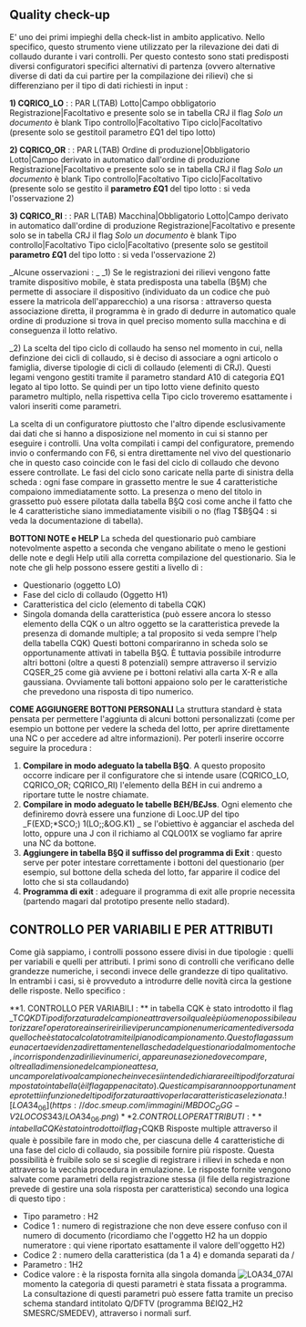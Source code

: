
## Quality check-up
E' uno dei primi impieghi della check-list in ambito applicativo. Nello specifico, questo strumento viene utilizzato per la rilevazione dei dati di collaudo durante i vari controlli.
Per questo contesto sono stati predisposti diversi configuratori  specifici alternativi di partenza (ovvero alternative diverse di dati da cui partire per la compilazione dei rilievi) che si differenziano per il tipo di dati richiesti in input : 

**1) CQRICO_LO**
 :  : PAR L(TAB)
Lotto|Campo obbligatorio
Registrazione|Facoltativo e presente  solo se in tabella CRJ il flag _Solo un documento_ è blank
Tipo controllo|Facoltativo
Tipo ciclo|Facoltativo (presente solo se gestitoil parametro £Q1 del tipo lotto)

**2) CQRICO_OR**
 :  : PAR L(TAB)
Ordine di produzione|Obbligatorio
Lotto|Campo derivato in automatico dall'ordine di produzione
Registrazione|Facoltativo e presente  solo se in tabella CRJ il flag _Solo un documento_ è blank
Tipo controllo|Facoltativo
Tipo ciclo|Facoltativo (presente solo se gestito il **parametro £Q1** del tipo lotto :  si veda l'osservazione 2)

**3) CQRICO_RI**
 :  : PAR L(TAB)
Macchina|Obbligatorio
Lotto|Campo derivato in automatico dall'ordine di produzione
Registrazione|Facoltativo e presente  solo se in tabella CRJ il flag _Solo un documento_ è blank
Tipo controllo|Facoltativo
Tipo ciclo|Facoltativo (presente solo se gestitoil **parametro £Q1** del tipo lotto :  si veda l'osservazione 2)


_Alcune osservazioni : _
_1) Se le registrazioni dei rilievi vengono fatte tramite dispositivo mobile, è stata predisposta una tabella (B§M) che permette di associare il dispositivo (individuato da un codice che può essere la matricola dell'apparecchio) a una risorsa :  attraverso questa associazione diretta, il programma è in grado di dedurre in automatico quale ordine di produzione si trova in quel preciso momento sulla macchina e di conseguenza il lotto relativo.

_2) La scelta del tipo ciclo di collaudo ha senso nel momento in cui, nella definzione dei cicli di collaudo, si è deciso di associare a ogni articolo o famiglia, diverse tipologie di cicli di collaudo (elementi di CRJ). Questi legami vengono gestiti tramite il parametro standard A10 di categoria £Q1 legato al tipo lotto. Se quindi per un tipo lotto viene definito questo parametro multiplo, nella rispettiva cella Tipo ciclo troveremo esattamente i valori inseriti come parametri.

La scelta di un configuratore piuttosto che l'altro dipende esclusivamente dai dati che si hanno a disposizione nel momento in cui si stanno per eseguire i controlli. Una volta compilati i campi del configuratore, premendo invio o confermando con F6, si entra direttamente nel vivo del questionario che in questo caso coincide con le fasi del ciclo di collaudo che devono essere controllate. Le fasi del ciclo sono caricate nella parte di sinistra della scheda :  ogni fase compare in grassetto mentre le sue 4 caratteristiche compaiono immediatamente sotto. La presenza o meno del titolo in grassetto può essere pilotata dalla tabella B§Q così come anche il fatto che le 4 caratteristiche siano immediatamente visibili o no (flag T$B§Q4 :  si veda la documentazione di tabella).

**BOTTONI NOTE e HELP**
La scheda del questionario può cambiare notevolmente aspetto a seconda che vengano abilitate o meno le gestioni delle note e degli Help utili alla corretta compilazione del questionario. Sia le note che gli help possono essere gestiti a livello di : 
-  Questionario (oggetto LO)
-  Fase del ciclo di collaudo (Oggetto H1)
-  Caratteristica del ciclo (elemento di tabella CQK)
-  Singola domanda della caratteristica (può essere ancora lo stesso elemento della CQK o un altro oggetto se la caratteristica prevede la presenza di domande multiple; a tal proposito si veda sempre l'help della tabella CQK)
Questi bottoni compariranno in scheda solo se opportunamente attivati in tabella B§Q.
È tuttavia possibile introdurre altri bottoni (oltre a questi 8 potenziali) sempre attraverso il servizio CQSER_25 come già avviene pe i bottoni relativi alla carta X-R e alla gaussiana. Ovviamente tali bottoni appaiono solo per  le caratteristiche che prevedono una risposta di tipo numerico.

**COME AGGIUNGERE BOTTONI PERSONALI**
La struttura standard è stata pensata per permettere l'aggiunta di alcuni bottoni personalizzati (come per esempio un bottone per vedere la scheda del lotto,  per aprire direttamente una NC o per accedere ad altre informazioni).
Per poterli inserire occorre seguire la procedura : 
1) **Compilare in modo adeguato la tabella B§Q**. A questo proposito occorre indicare per il configuratore che si intende usare (CQRICO_LO, CQRICO_OR; CQRICO_RI) l'elemento della B£H in cui andremo a riportare tutte le nostre chiamate.
2) **Compilare in modo adeguato le tabelle B£H/B£Jss**. Ogni elemento che definiremo dovrà essere una funzione di Looc.UP del tipo  _F(EXD;\*SCO;) 1(LO;;&OG.K1) _ se l'obiettivo è agganciar el ascheda del lotto, oppure una J con il richiamo al CQLO01X se vogliamo far aprire una NC da bottone.
3) **Aggiungere in tabella B§Q il suffisso del programma di Exit** :  questo serve per poter intestare correttamente i bottoni del questionario (per esempio, sul bottone della scheda del lotto, far apparire il codice del lotto che si sta collaudando)
4) **Programma di exit** :  adeguare il programma di exit alle proprie necessita (partendo magari dal prototipo presente nello stadard).


## CONTROLLO PER VARIABILI E PER ATTRIBUTI
Come già sappiamo, i controlli possono essere divisi in due tipologie :  quelli per variabili e quelli per attributi. I primi sono di controlli che verificano delle grandezze numeriche, i secondi invece delle grandezze di tipo qualitativo. In entrambi i casi, si è provveduto a introdurre delle novità circa la gestione delle risposte. Nello specifico : 

**1. CONTROLLO PER VARIABILI : ** in tabella CQK è stato introdotto il flag _T$CQKD Tipo di forzatura del campione attraverso il quale è più o meno possibile autorizzare l'operatore a inserire i rilievi per un campione numericamente diverso da quello che è stato calcolato tramite il piano di campionamento. Questo flag assume una certa evidenza direttamente nella scheda del questionario dal momento che, in corrispondenza di rilievi numerici, appare una sezione dove compare, oltre alla dimensione del campione attesa, un campo relativo al campione che invece si intende dichiarare e il tipo di forzatura impostato in tabella (è il flag appena citato). Questi campi saranno opportunamente protetti in funzione del tipo di forzatura attivo per la caratteristica selezionata.
![LOA34_06](https://doc.smeup.com/immagini/MBDOC_OGG-V2LOCOS343/LOA34_06.png)**2. CONTROLLO PER ATTRIBUTI : **in tabella CQK è stato introdotto il flag _T$CQKB Risposte multiple attraverso il quale è possibile fare in modo che, per ciascuna delle 4 caratteristiche di una fase del ciclo di collaudo, sia possibile fornire più risposte. Questa possibilità è fruibile solo se si sceglie di registrare i rilievi in scheda e non attraverso la vecchia procedura in emulazione. Le risposte fornite vengono salvate come parametri della registrazione stessa (il file della registrazione prevede di gestire una sola risposta per caratteristica) secondo una logica di questo tipo : 

-  Tipo parametro :  H2
-  Codice 1 :  numero di registrazione che non deve essere confuso con il numero di documento (ricordiamo che l'oggetto H2 ha un doppio numeratore :  qui viene riportato esattamente il valore dell'oggetto H2)
-  Codice 2 :  numero della caratteristica (da 1 a 4) e domanda separati da /
-  Parametro :  1H2
-  Codice valore :  è la risposta fornita alla singola domanda
![LOA34_07](https://doc.smeup.com/immagini/MBDOC_OGG-V2LOCOS343/LOA34_07.png)Al momento la categoria di questi parametri è stata fissata a programma.
La consultazione di questi parametri può essere fatta tramite un preciso schema standard intitolato Q/DFTV (programma B£IQ2_H2 SMESRC/SMEDEV), attraverso i normali surf.




